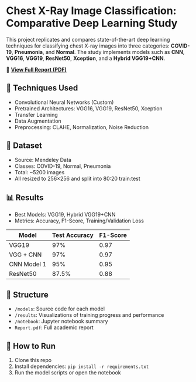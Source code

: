 # Chest X-Ray Image Classification: Comparative Deep Learning Study

This project replicates and compares state-of-the-art deep learning techniques for classifying chest X-ray images into three categories: **COVID-19**, **Pneumonia**, and **Normal**. The study implements models such as **CNN**, **VGG16**, **VGG19**, **ResNet50**, **Xception**, and a **Hybrid VGG19+CNN**.

📄 **[View Full Report (PDF)](Seminar_Report.pdf)**

## 🧠 Techniques Used
- Convolutional Neural Networks (Custom)
- Pretrained Architectures: VGG16, VGG19, ResNet50, Xception
- Transfer Learning
- Data Augmentation
- Preprocessing: CLAHE, Normalization, Noise Reduction

## 🧪 Dataset
- Source: Mendeley Data
- Classes: COVID-19, Normal, Pneumonia
- Total: ~5200 images
- All resized to 256×256 and split into 80:20 train:test

## 📊 Results
- Best Models: VGG19, Hybrid VGG19+CNN
- Metrics: Accuracy, F1-Score, Training/Validation Loss

| Model         | Test Accuracy | F1-Score |
|---------------|---------------|----------|
| VGG19         | 97%           | 0.97     |
| VGG + CNN     | 97%           | 0.97     |
| CNN Model 1   | 95%           | 0.95     |
| ResNet50      | 87.5%         | 0.88     |

## 📁 Structure
- `/models`: Source code for each model
- `/results`: Visualizations of training progress and performance
- `/notebook`: Jupyter notebook summary
- `Report.pdf`: Full academic report

## 🚀 How to Run
1. Clone this repo
2. Install dependencies: `pip install -r requirements.txt`
3. Run the model scripts or open the notebook

